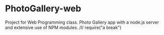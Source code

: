 # PhotoGallery-web

Project for Web Programming class. Photo Gallery app with a node.js server and extensive use of NPM modules.
/*I*/ require("a break")
